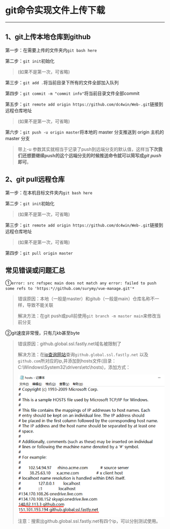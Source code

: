 # **git命令实现文件上传下载**

---

## 1、git上传本地仓库到github

第一步：在需要上传的文件夹内`git bash here`

第二步：`git init`初始化

> (如果不是第一次，可省略)

第三步：`git add .`将当前目录下所有的文件全部加入队列

第四步：`git commit -m "commit info"`将当前目录文件全部commit

第五步：`git remote add origin https://github.com/dc4win/Web-.git`链接到远程仓库地址

> (如果不是第一次，可省略)

第六步：`git push -u origin master`将本地的 master 分支推送到 origin 主机的 master 分支

> 带上-u 参数其实就相当于记录了push到远端分支的默认值，这样当**下次我们还想要继续push的这个远端分支的时候推送命令就可以简写成*git push*即可**。	

## 2、git pull远程仓库

第一步：在本机目标文件夹内`git bash here`

第二步：`git init`初始化

> (如果不是第一次，可省略)

第三步：`git remote add origin https://github.com/dc4win/Web-.git`链接到远程仓库地址

> (如果不是第一次，可省略)

第四步：`git pull origin master`

## 常见错误或问题汇总

①`error: src refspec main does not match any error: failed to push some refs to 'https:*//github.com/surymy/vue-manage.git'*` 

> 错误原因：本地（一般是master）和gitub（一般是main）仓库名称不一样，导致不能关联
>
> 解决方法：在git push或pull前使用`git branch -m master main`来修改当前分支

②git速度非常慢，只有几kb甚至byte

> 错误原因：github.global.ssl.fastly.net域名被限制了
>
> 解决方法：在[ip查询网站](https://www.ipaddress.com/)查询`github.global.ssl.fastly.net` 以及`github.com`所对应的ip,并添加到hosts文件(目录：C:\Windows\System32\drivers\etc\hosts)，添加方式：
>
> ![image-20221219111703370](images/image-20221219111703370.png)注意：搜索出github.global.ssl.fastly.net有四个ip，可以分别测试使用。
